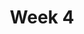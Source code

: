 ---
    title: Week 4 
    weekNumber: 4
    days:
      - date: 2022-1-24
        events:
          "**GROUP**{: .label .label-group } **10am**: Groupwork Session":
            ""
          "**GROUP**{: .label .label-group } **11am**: Groupwork Session":
            ""
          "**GROUP**{: .label .label-group } **5pm**: Groupwork Session":
            ""
          "**GROUP**{: .label .label-group } **6pm**: Groupwork Session":
            ""
          "**GROUP**{: .label .label-due } **11:59pm**: Groupwork 4 Due":
            ""
      - date: 2022-1-26
        events:
          "**MEET**{: .label .label-meet } **10am**: A00 Extra Practice":
            ""
          "**MEET**{: .label .label-meet } **11am**: B00 Extra Practice":
            ""
      - date: 2022-1-28
        events:
          "**MEET**{: .label .label-meet } **10am**: Janine's Office Hours":
            ""
          "**MEET**{: .label .label-meet } **11am**: Janine's Office Hours":
            ""
          "**HW**{: .label .label-due } **11:59pm**: [Homework 3 Due](resources/homework/hw3/homework3.pdf)":
            ""
      - date: 2022-1-30
        events:
          "**VID**{: .label .label-vid } Watch [Video 13](https://youtu.be/7k3KtI4NFas). [Blank slides](resources/lecture/lecture13.pdf). [Filled slides](resources/lecture/lecture13_annotated.pdf).":
            "📖 [Ch.2 Pg.9-11](resources/notes/notes_chapter_2.pdf#page=9)"
          "**VID**{: .label .label-vid } Watch [Video 14](https://youtu.be/2ebdHtxb4as). [Blank slides](resources/lecture/lecture14.pdf). [Filled slides](resources/lecture/lecture14_annotated.pdf).":
            "📖 [Ch.2 Pg.11-14](resources/notes/notes_chapter_2.pdf#page=11)"
          "**VID**{: .label .label-vid } Watch [Video 15](https://youtu.be/uIbnLq6IZLI). [Blank slides](resources/lecture/lecture15.pdf). [Filled slides](resources/lecture/lecture15_annotated.pdf). [Code](http://datahub.ucsd.edu/user-redirect/git-sync?repo=https://github.com/dsc-courses/dsc40a-2022-wi&subPath=lecture_code/lecture15/LinearRegressionforNonlinearRelationships.ipynb).":
            "📖 [Ch.2 Pg.14-15](resources/notes/notes_chapter_2.pdf#page=14)"
          "**VID**{: .label .label-vid } Watch [Video 16](https://youtu.be/tuezO9tiXnE). [Blank slides](resources/lecture/lecture16.pdf). [Filled slides](resources/lecture/lecture16_annotated.pdf). [Code](http://datahub.ucsd.edu/user-redirect/git-sync?repo=https://github.com/dsc-courses/dsc40a-2022-wi&subPath=lecture_code/lecture16/Sales.ipynb).":
            "📖 [Ch.2 Pg.15-19](resources/notes/notes_chapter_2.pdf#page=15)"

---